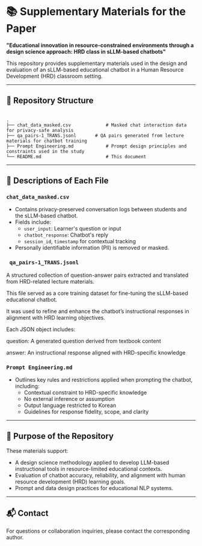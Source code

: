 # 📚 Supplementary Materials for the Paper  
**"Educational innovation in resource-constrained environments through a design science approach: HRD class in sLLM-based chatbots"**

This repository provides supplementary materials used in the design and evaluation of an sLLM-based educational chatbot in a Human Resource Development (HRD) classroom setting.

---

## 📁 Repository Structure

```

.
├── chat_data_masked.csv             # Masked chat interaction data for privacy-safe analysis
├── qa_pairs-1_TRANS.jsonl       # QA pairs generated from lecture materials for chatbot training
├── Prompt Engineering.md            # Prompt design principles and constraints used in the study
└── README.md                        # This document

````

---

## 🧾 Descriptions of Each File

### `chat_data_masked.csv`
- Contains privacy-preserved conversation logs between students and the sLLM-based chatbot.
- Fields include:
  - `user_input`: Learner's question or input  
  - `chatbot_response`: Chatbot's reply  
  - `session_id`, `timestamp` for contextual tracking  
- Personally identifiable information (PII) is removed or masked.

### ` qa_pairs-1_TRANS.jsonl`
A structured collection of question-answer pairs extracted and translated from HRD-related lecture materials.

This file served as a core training dataset for fine-tuning the sLLM-based educational chatbot.

It was used to refine and enhance the chatbot’s instructional responses in alignment with HRD learning objectives.

Each JSON object includes:

question: A generated question derived from textbook content

answer: An instructional response aligned with HRD-specific knowledge

### `Prompt Engineering.md`
- Outlines key rules and restrictions applied when prompting the chatbot, including:
  - Contextual constraint to HRD-specific knowledge  
  - No external inference or assumption  
  - Output language restricted to Korean  
  - Guidelines for response fidelity, scope, and clarity

---

## 📌 Purpose of the Repository

These materials support:
- A design science methodology applied to develop LLM-based instructional tools in resource-limited educational contexts.
- Evaluation of chatbot accuracy, reliability, and alignment with human resource development (HRD) learning goals.
- Prompt and data design practices for educational NLP systems.

---

## 📬 Contact

For questions or collaboration inquiries, please contact the corresponding author.
